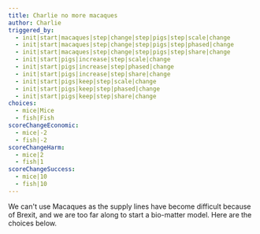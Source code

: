```yaml
---
title: Charlie no more macaques
author: Charlie
triggered_by:
  - init|start|macaques|step|change|step|pigs|step|scale|change
  - init|start|macaques|step|change|step|pigs|step|phased|change
  - init|start|macaques|step|change|step|pigs|step|share|change
  - init|start|pigs|increase|step|scale|change
  - init|start|pigs|increase|step|phased|change
  - init|start|pigs|increase|step|share|change
  - init|start|pigs|keep|step|scale|change
  - init|start|pigs|keep|step|phased|change
  - init|start|pigs|keep|step|share|change
choices:
  - mice|Mice
  - fish|Fish
scoreChangeEconomic:
  - mice|-2
  - fish|-2
scoreChangeHarm:
  - mice|2
  - fish|1
scoreChangeSuccess:
  - mice|10
  - fish|10
---
```

We can't use Macaques as the supply lines have become difficult because of Brexit, and we are too far along to start a bio-matter model. Here are the choices below.
